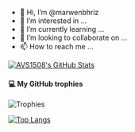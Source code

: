 - 👋 Hi, I’m @marwenbhriz
- 👀 I’m interested in ...
- 🌱 I’m currently learning ...
- 💞️ I’m looking to collaborate on ...
- 📫 How to reach me ...

[![AVS1508's GitHub Stats](https://github-readme-stats.vercel.app/api?username=marwenbhriz&show_icons=true&theme=react)](https://github.com/marwenbhriz)

<h4> 💻 My GitHub trophies </h4>

![Trophies](https://github-profile-trophy.vercel.app/?username=marwenbhriz)

[![Top Langs](https://github-readme-stats.vercel.app/api/top-langs/?username=marwenbhriz&layout=compact&card_width=445)](https://github.com/marwenbhriz/github-readme-stats)


<!---
marwenbhriz/marwenbhriz is a ✨ special ✨ repository because its `README.md` (this file) appears on your GitHub profile.
You can click the Preview link to take a look at your changes.
--->
